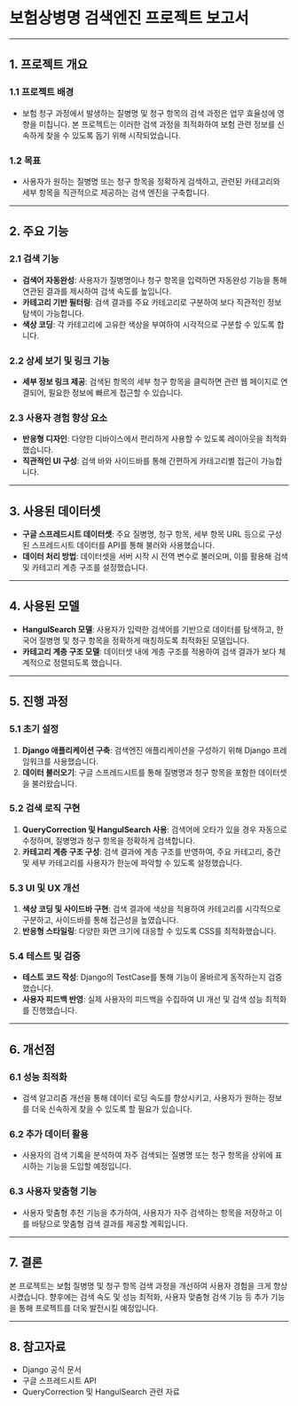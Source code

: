 # 보험상병명 검색엔진 프로젝트 보고서

---

## 1. 프로젝트 개요

### 1.1 프로젝트 배경
- 보험 청구 과정에서 발생하는 질병명 및 청구 항목의 검색 과정은 업무 효율성에 영향을 미칩니다. 본 프로젝트는 이러한 검색 과정을 최적화하여 보험 관련 정보를 신속하게 찾을 수 있도록 돕기 위해 시작되었습니다.

### 1.2 목표
- 사용자가 원하는 질병명 또는 청구 항목을 정확하게 검색하고, 관련된 카테고리와 세부 항목을 직관적으로 제공하는 검색 엔진을 구축합니다.

---

## 2. 주요 기능

### 2.1 검색 기능
- **검색어 자동완성**: 사용자가 질병명이나 청구 항목을 입력하면 자동완성 기능을 통해 연관된 결과를 제시하여 검색 속도를 높입니다.
- **카테고리 기반 필터링**: 검색 결과를 주요 카테고리로 구분하여 보다 직관적인 정보 탐색이 가능합니다.
- **색상 코딩**: 각 카테고리에 고유한 색상을 부여하여 시각적으로 구분할 수 있도록 합니다.

### 2.2 상세 보기 및 링크 기능
- **세부 정보 링크 제공**: 검색된 항목의 세부 청구 항목을 클릭하면 관련 웹 페이지로 연결되어, 필요한 정보에 빠르게 접근할 수 있습니다.

### 2.3 사용자 경험 향상 요소
- **반응형 디자인**: 다양한 디바이스에서 편리하게 사용할 수 있도록 레이아웃을 최적화했습니다.
- **직관적인 UI 구성**: 검색 바와 사이드바를 통해 간편하게 카테고리별 접근이 가능합니다.

---

## 3. 사용된 데이터셋

- **구글 스프레드시트 데이터셋**: 주요 질병명, 청구 항목, 세부 항목 URL 등으로 구성된 스프레드시트 데이터를 API를 통해 불러와 사용했습니다.
- **데이터 처리 방법**: 데이터셋을 서버 시작 시 전역 변수로 불러오며, 이를 활용해 검색 및 카테고리 계층 구조를 설정했습니다.

---

## 4. 사용된 모델

- **HangulSearch 모델**: 사용자가 입력한 검색어를 기반으로 데이터를 탐색하고, 한국어 질병명 및 청구 항목을 정확하게 매칭하도록 최적화된 모델입니다.
- **카테고리 계층 구조 모델**: 데이터셋 내에 계층 구조를 적용하여 검색 결과가 보다 체계적으로 정렬되도록 했습니다.

---

## 5. 진행 과정

### 5.1 초기 설정
1. **Django 애플리케이션 구축**: 검색엔진 애플리케이션을 구성하기 위해 Django 프레임워크를 사용했습니다.
2. **데이터 불러오기**: 구글 스프레드시트를 통해 질병명과 청구 항목을 포함한 데이터셋을 불러왔습니다.

### 5.2 검색 로직 구현
1. **QueryCorrection 및 HangulSearch 사용**: 검색어에 오타가 있을 경우 자동으로 수정하며, 질병명과 청구 항목을 정확하게 검색합니다.
2. **카테고리 계층 구조 구성**: 검색 결과에 계층 구조를 반영하여, 주요 카테고리, 중간 및 세부 카테고리를 사용자가 한눈에 파악할 수 있도록 설정했습니다.

### 5.3 UI 및 UX 개선
1. **색상 코딩 및 사이드바 구현**: 검색 결과에 색상을 적용하여 카테고리를 시각적으로 구분하고, 사이드바를 통해 접근성을 높였습니다.
2. **반응형 스타일링**: 다양한 화면 크기에 대응할 수 있도록 CSS를 최적화했습니다.

### 5.4 테스트 및 검증
- **테스트 코드 작성**: Django의 TestCase를 통해 기능이 올바르게 동작하는지 검증했습니다.
- **사용자 피드백 반영**: 실제 사용자의 피드백을 수집하여 UI 개선 및 검색 성능 최적화를 진행했습니다.

---

## 6. 개선점

### 6.1 성능 최적화
- 검색 알고리즘 개선을 통해 데이터 로딩 속도를 향상시키고, 사용자가 원하는 정보를 더욱 신속하게 찾을 수 있도록 할 필요가 있습니다.

### 6.2 추가 데이터 활용
- 사용자의 검색 기록을 분석하여 자주 검색되는 질병명 또는 청구 항목을 상위에 표시하는 기능을 도입할 예정입니다.

### 6.3 사용자 맞춤형 기능
- 사용자 맞춤형 추천 기능을 추가하여, 사용자가 자주 검색하는 항목을 저장하고 이를 바탕으로 맞춤형 검색 결과를 제공할 계획입니다.

---

## 7. 결론

본 프로젝트는 보험 질병명 및 청구 항목 검색 과정을 개선하여 사용자 경험을 크게 향상시켰습니다. 향후에는 검색 속도 및 성능 최적화, 사용자 맞춤형 검색 기능 등 추가 기능을 통해 프로젝트를 더욱 발전시킬 예정입니다.

--- 

## 8. 참고자료
- Django 공식 문서
- 구글 스프레드시트 API
- QueryCorrection 및 HangulSearch 관련 자료

